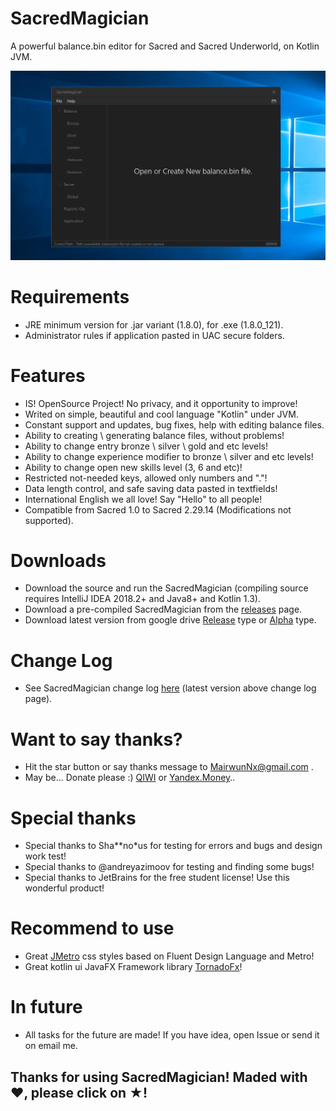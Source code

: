 # SacredMagician
A powerful balance.bin editor for Sacred and Sacred Underworld, on Kotlin JVM.

![SacredMagician main page](Screenshots/SacredMagician_NewMainPage.png "SacredMagician main page.")

# Requirements

 * JRE minimum version for .jar variant (1.8.0), for .exe (1.8.0_121).
 * Administrator rules if application pasted in UAC secure folders.

# Features

 * IS! OpenSource Project! No privacy, and it opportunity to improve!
 * Writed on simple, beautiful and cool language "Kotlin" under JVM.
 * Constant support and updates, bug fixes, help with editing balance files.
 * Ability to creating \ generating balance files, without problems!
 * Ability to change entry bronze \ silver \ gold and etc levels!
 * Ability to change experience modifier to bronze \ silver and etc levels!
 * Ability to change open new skills level (3, 6 and etc)!
 * Restricted not-needed keys, allowed only numbers and "."!
 * Data length control, and safe saving data pasted in textfields!
 * International English we all love! Say "Hello" to all people! 
 * Compatible from Sacred 1.0 to Sacred 2.29.14 (Modifications not supported).
 
# Downloads

 * Download the source and run the SacredMagician (compiling source requires IntelliJ IDEA 2018.2+ and Java8+ and Kotlin 1.3).
 * Download a pre-compiled SacredMagician from the [releases](https://github.com/MairwunNx/SacredMagician/releases) page.
 * Download latest version from google drive [Release](https://drive.google.com/file/d/13t88XU7uT0DtrtSqVpaB8eRtu2cSebtx/view) type or [Alpha](https://drive.google.com/file/d/1tj-C7svsMs6qlzWrvfEzKtHfOrpwfXm3/view) type.
  
# Change Log

 * See SacredMagician change log [here](https://github.com/MairwunNx/SacredMagician/blob/master/CHANGELOG.md) (latest version above change log page).

# Want to say thanks?

 * Hit the star button or say thanks message to MairwunNx@gmail.com .
 * May be... Donate please :) [QIWI](https://qiwi.me/mairwunnx) or [Yandex.Money](https://money.yandex.ru/to/410015993365458)..
 
# Special thanks

 * Special thanks to Sha**no*us for testing for errors and bugs and design work test!
 * Special thanks to @andreyazimoov for testing and finding some bugs!
 * Special thanks to JetBrains for the free student license! Use this wonderful product!

# Recommend to use
 
 * Great [JMetro](https://github.com/JFXtras/jfxtras-styles) css styles based on Fluent Design Language and Metro!
 * Great kotlin ui JavaFX Framework library [TornadoFx](https://github.com/edvin/tornadofx)!

# In future

 * All tasks for the future are made! If you have idea, open Issue or send it on email me.

## Thanks for using SacredMagician! Maded with ❤, please click on ★!
